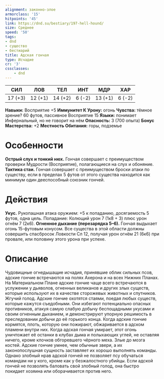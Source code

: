 ```yaml
---
alignment: законно-злое
armorclass: '15'
hitpoints: '45'
link: https://dnd.su/bestiary/197-hell-hound/
size: Среднее
speed: '50'
tags:
- dnd
- существо
- бестиарий
title: Адская гончая
type: Исчадие
cr: '3'
cssclasses:
    - dnd
---
```



| СИЛ | ЛОВ | ТЕЛ | ИНТ | МДР | ХАР |
|---|---|---|---|---|---|
| 17 (+3) | 12 (+1) | 14 (+2) | 6 (-2) | 13 (+1) | 6 (-2) |
**Навыки:** Восприятие +5
**Иммунитет К Урону:** огонь
**Чувства:** тёмное зрение? 60 футов, пассивное Восприятие 15
**Языки:** понимает Инфернальный, но не говорит на нём
**Опасность:** 3 (700 опыта)
**Бонус Мастерства:** +2
**Местность Обитания:** горы, подземье


# Особенности
**Острый слух и тонкий нюх.** Гончая совершает с преимуществом проверки Мудрости (Восприятие), полагающиеся на слух и обоняние.
**Тактика стаи.** Гончая совершает с преимуществом броски атаки по существу, если в пределах 5 футов от этого существа находится как минимум один дееспособный союзник гончей.


# Действия
**Укус.** Рукопашная атака оружием: +5 к попаданию, досягаемость 5 футов, одна цель. Попадание: Колющий урон 7 (1к8 + 3) плюс урон огнём 7 (2к6).
**Огненное дыхание (перезарядка 5–6).** Гончая выдыхает огонь 15-футовым конусом. Все существа в этой области должны совершить спасбросок Ловкости Сл 12, получая урон огнём 21 (6к6) при провале, или половину этого урона при успехе.


# Описание
Чудовищные огнедышащие исчадия, принявшие облик сильных псов, адские гончие встречаются на полях Ахерона и на всех Нижних Планах. На Материальном Плане адские гончие чаще всего встречаются в услужении у дьяволов, огненных великанов и других злых существ, которые используют их в качестве сторожевых животных и спутников. Жгучий голод. Адские гончие охотятся стаями, поедая любых существ, которые кажутся съедобными. Они избегают потенциально опасных противников, атакуя самую слабую добычу беспощадными укусами и своим огненным дыханием, и демонстрируют упорную решимость в преследовании добычи до её горького конца. Когда адские гончие кормятся, плоть, которую они пожирают, обжаривается в адском пламени внутри них. Когда адская гончая умирает, этот огонь уничтожает её останки в клубах дыма и полыхающих углей, не оставляя ничего, кроме клочков обгоревшего чёрного меха. Злые до мозга костей. Адские гончие умнее, чем обычные звери, а их законопослушная сущность заставляет их хорошо выполнять команды. Однако злобный нрав адской гончей не позволяет псу обучаться командам ни у кого, кроме как у безжалостного убийцы. Если адской гончей не позволять баловать свой злобный голод, она быстро покидает хозяина или оборачивается против него.